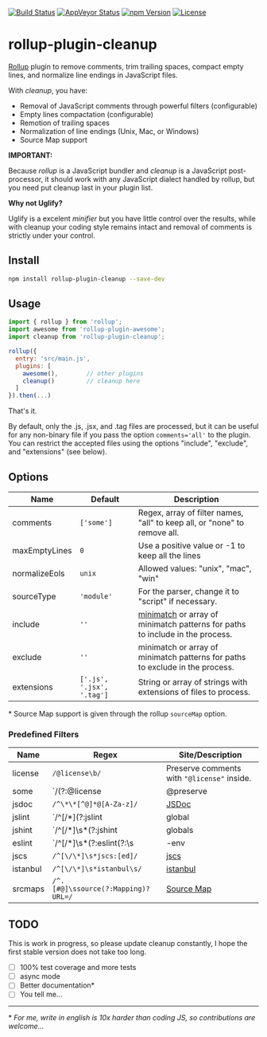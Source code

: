 [![Build Status][build-image]][build-url]
[![AppVeyor Status][wbuild-image]][wbuild-url]
[![npm Version][npm-image]][npm-url]
[![License][license-image]][license-url]

# rollup-plugin-cleanup

[Rollup](http://rollupjs.org/) plugin to remove comments, trim trailing spaces, compact empty lines, and normalize line endings in JavaScript files.

With *cleanup*, you have:

* Removal of JavaScript comments through powerful filters (configurable)
* Empty lines compactation (configurable)
* Remotion of trailing spaces
* Normalization of line endings (Unix, Mac, or Windows)
* Source Map support

**IMPORTANT:**

Because _rollup_ is a JavaScript bundler and _cleanup_ is a JavaScript post-processor, it should work with any JavaScript dialect handled by rollup, but you need put cleanup last in your plugin list.


**Why not Uglify?**

Uglify is a excelent *minifier* but you have little control over the results, while with cleanup your coding style remains intact and removal of comments is strictly under your control.

## Install

```sh
npm install rollup-plugin-cleanup --save-dev
```

## Usage

```js
import { rollup } from 'rollup';
import awesome from 'rollup-plugin-awesome';
import cleanup from 'rollup-plugin-cleanup';

rollup({
  entry: 'src/main.js',
  plugins: [
    awesome(),        // other plugins
    cleanup()         // cleanup here
  ]
}).then(...)
```

That's it.

By default, only the .js, .jsx, and .tag files are processed, but it can be useful for any non-binary file if you pass the option `comments='all'` to the plugin.
You can restrict the accepted files using the options "include", "exclude", and "extensions" (see below).

## Options

Name | Default | Description
---- | ------- | -----------
comments | `['some']` | Regex, array of filter names, "all" to keep all, or "none" to remove all.
maxEmptyLines | `0` | Use a positive value or -1 to keep all the lines
normalizeEols | `unix` | Allowed values: "unix", "mac", "win"
sourceType | `'module'` | For the parser, change it to "script" if necessary.
include    | `''` | [minimatch](https://github.com/isaacs/minimatch) or array of minimatch patterns for paths to include in the process.
exclude    | `''` | minimatch or array of minimatch patterns for paths to exclude in the process.
extensions | `['.js', '.jsx', '.tag']` | String or array of strings with extensions of files to process.

\* Source Map support is given through the rollup `sourceMap` option.

### Predefined Filters

Name    | Regex | Site/Description
--------|-------|-----------------
license | `/@license\b/` | Preserve comments with `"@license"` inside.
some    | `/(?:@license|@preserve|@cc_on)\b/` | Like the [uglify](https://github.com/mishoo/UglifyJS2) default
jsdoc   | `/^\*\*[^@]*@[A-Za-z]/` | [JSDoc](http://usejsdoc.org/)
jslint  | `/^[\/\*](?:jslint|global|property)\b/` | [JSLint](http://www.jslint.com/help.html)
jshint  | `/^[\/\*]\s*(?:jshint|globals|exported)\s/` | [JSHint](http://jshint.com/docs/#inline-configuration)
eslint  | `/^[\/\*]\s*(?:eslint(?:\s|-env|-disable|-enable)|global\s)/` | [ESLint](http://eslint.org/docs/user-guide/configuring)
jscs    | `/^[\/\*]\s*jscs:[ed]/` | [jscs](http://jscs.info/overview)
istanbul | `/^[\/\*]\s*istanbul\s/` | [istanbul](https://gotwarlost.github.io/istanbul/)
srcmaps | `/^.[#@]\ssource(?:Mapping)?URL=/` | [Source Map](http://source-map.github.io/)

## TODO

This is work in progress, so please update cleanup constantly, I hope the first stable version does not take too long.

- [ ] 100% test coverage and more tests
- [ ] async mode
- [ ] Better documentation*
- [ ] You tell me...

---

\* _For me, write in english is 10x harder than coding JS, so contributions are welcome..._

[build-image]:    https://img.shields.io/travis/aMarCruz/rollup-plugin-cleanup/master.svg?style=flat-square
[build-url]:      https://travis-ci.org/aMarCruz/rollup-plugin-cleanup

[wbuild-image]:   https://img.shields.io/appveyor/ci/aMarCruz/rollup-plugin-cleanup/master.svg?style=flat-square
[wbuild-url]:     https://ci.appveyor.com/project/aMarCruz/rollup-plugin-cleanup/branch/master

[npm-image]:      https://img.shields.io/npm/v/rollup-plugin-cleanup.svg?style=flat-square
[npm-url]:        https://www.npmjs.com/package/rollup-plugin-cleanup

[license-image]:  https://img.shields.io/npm/l/express.svg?style=flat-square
[license-url]:    https://github.com/aMarCruz/rollup-plugin-cleanup/blob/master/LICENSE
